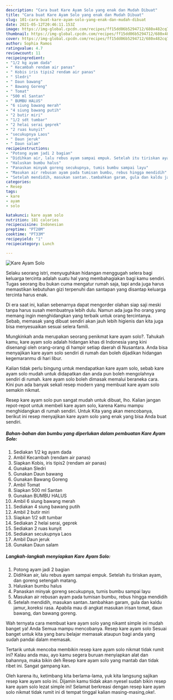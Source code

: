 ```yaml
---
description: "Cara buat Kare Ayam Solo yang enak dan Mudah Dibuat"
title: "Cara buat Kare Ayam Solo yang enak dan Mudah Dibuat"
slug: 101-cara-buat-kare-ayam-solo-yang-enak-dan-mudah-dibuat
date: 2021-05-12T20:46:11.153Z
image: https://img-global.cpcdn.com/recipes/ff15dd06b5294712/680x482cq70/kare-ayam-solo-foto-resep-utama.jpg
thumbnail: https://img-global.cpcdn.com/recipes/ff15dd06b5294712/680x482cq70/kare-ayam-solo-foto-resep-utama.jpg
cover: https://img-global.cpcdn.com/recipes/ff15dd06b5294712/680x482cq70/kare-ayam-solo-foto-resep-utama.jpg
author: Sophia Ramos
ratingvalue: 4.7
reviewcount: 11
recipeingredient:
- "1/2 kg ayam dada"
- " Kecambah rendam air panas"
- " Kobis iris tipis2 rendam air panas"
- " Sledri"
- " Daun bawang"
- " Bawang Goreng"
- " Tomat"
- "500 ml Santan"
- " BUMBU HALUS"
- "6 siung bawang merah"
- "4 siung bawang putih"
- "2 butir miri"
- "1/2 sdt tumbar"
- "2 helai serai geprek"
- "2 ruas kunyit"
- "secukupnya Laos"
- " Daun jeruk"
- " Daun salam"
recipeinstructions:
- "Potong ayam jadi 2 bagian"
- "Didihkan air, lalu rebus ayam sampai empuk. Setelah itu tiriskan ayam, dan goreng setengah matang."
- "Haluskan bumbu halus"
- "Panaskan minyak goreng secukupnya, tumis bumbu sampai layu"
- "Masukan air rebusan ayam pada tumisan bumbu, rebus hingga mendidih"
- "Setelah mendidih, masukan santan..tambahkan garam, gula dan kaldu jamur,.koreksi rasa. Apabila mau di angkat masukan irisan tomat, daun bawang, dan bawang goreng."
categories:
- Resep
tags:
- kare
- ayam
- solo

katakunci: kare ayam solo 
nutrition: 181 calories
recipecuisine: Indonesian
preptime: "PT20M"
cooktime: "PT33M"
recipeyield: "1"
recipecategory: Lunch

---
```



![Kare Ayam Solo](https://img-global.cpcdn.com/recipes/ff15dd06b5294712/680x482cq70/kare-ayam-solo-foto-resep-utama.jpg)

Selaku seorang istri, menyuguhkan hidangan menggugah selera bagi keluarga tercinta adalah suatu hal yang membahagiakan bagi kamu sendiri. Tugas seorang ibu bukan cuma mengatur rumah saja, tapi anda juga harus memastikan kebutuhan gizi terpenuhi dan santapan yang disantap keluarga tercinta harus enak.

Di era  saat ini, kalian sebenarnya dapat mengorder olahan siap saji meski tanpa harus susah membuatnya lebih dulu. Namun ada juga lho orang yang memang ingin menghidangkan yang terbaik untuk orang tercintanya. Sebab, memasak yang dibuat sendiri akan jauh lebih higienis dan kita juga bisa menyesuaikan sesuai selera famili. 



Mungkinkah anda merupakan seorang penikmat kare ayam solo?. Tahukah kamu, kare ayam solo adalah hidangan khas di Indonesia yang kini disenangi oleh orang-orang di hampir setiap daerah di Nusantara. Anda bisa menyajikan kare ayam solo sendiri di rumah dan boleh dijadikan hidangan kegemaranmu di hari libur.

Kalian tidak perlu bingung untuk mendapatkan kare ayam solo, sebab kare ayam solo mudah untuk didapatkan dan anda pun boleh mengolahnya sendiri di rumah. kare ayam solo boleh dimasak memalui beraneka cara. Kini pun ada banyak sekali resep modern yang membuat kare ayam solo semakin nikmat.

Resep kare ayam solo pun sangat mudah untuk dibuat, lho. Kalian jangan repot-repot untuk membeli kare ayam solo, karena Kamu mampu menghidangkan di rumah sendiri. Untuk Kita yang akan mencobanya, berikut ini resep menyajikan kare ayam solo yang enak yang bisa Anda buat sendiri.

<!--inarticleads1-->

##### Bahan-bahan dan bumbu yang diperlukan dalam pembuatan Kare Ayam Solo:

1. Sediakan 1/2 kg ayam dada
1. Ambil  Kecambah (rendam air panas)
1. Siapkan  Kobis, iris tipis2 (rendam air panas)
1. Gunakan  Sledri
1. Gunakan  Daun bawang
1. Gunakan  Bawang Goreng
1. Ambil  Tomat
1. Siapkan 500 ml Santan
1. Gunakan  BUMBU HALUS
1. Ambil 6 siung bawang merah
1. Sediakan 4 siung bawang putih
1. Ambil 2 butir miri
1. Siapkan 1/2 sdt tumbar
1. Sediakan 2 helai serai, geprek
1. Sediakan 2 ruas kunyit
1. Sediakan secukupnya Laos
1. Ambil  Daun jeruk
1. Gunakan  Daun salam




<!--inarticleads2-->

##### Langkah-langkah menyiapkan Kare Ayam Solo:

1. Potong ayam jadi 2 bagian
1. Didihkan air, lalu rebus ayam sampai empuk. Setelah itu tiriskan ayam, dan goreng setengah matang.
1. Haluskan bumbu halus
1. Panaskan minyak goreng secukupnya, tumis bumbu sampai layu
1. Masukan air rebusan ayam pada tumisan bumbu, rebus hingga mendidih
1. Setelah mendidih, masukan santan..tambahkan garam, gula dan kaldu jamur,.koreksi rasa. Apabila mau di angkat masukan irisan tomat, daun bawang, dan bawang goreng.




Wah ternyata cara membuat kare ayam solo yang nikamt simple ini mudah banget ya! Anda Semua mampu mencobanya. Resep kare ayam solo Sesuai banget untuk kita yang baru belajar memasak ataupun bagi anda yang sudah pandai dalam memasak.

Tertarik untuk mencoba membikin resep kare ayam solo nikmat tidak rumit ini? Kalau anda mau, ayo kamu segera buruan menyiapkan alat dan bahannya, maka bikin deh Resep kare ayam solo yang mantab dan tidak ribet ini. Sangat gampang kan. 

Oleh karena itu, ketimbang kita berlama-lama, yuk kita langsung sajikan resep kare ayam solo ini. Dijamin kamu tiidak akan nyesel sudah bikin resep kare ayam solo lezat simple ini! Selamat berkreasi dengan resep kare ayam solo nikmat tidak rumit ini di tempat tinggal kalian masing-masing,oke!.


